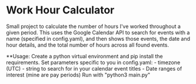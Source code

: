 # Work Hour Calculator

Small project to calculate the number of hours I've worked throughout a given period.
This uses the Google Calendar API to search for events with a name (specified in config.yaml),
and then shows those events, the date and hour details, and the total number of hours across
all found events. 

**Usage:
    Create a python virtual environment and pip install the requirements. 
    Set parameters specific to you in config.yaml:
        - timezone (UTC)
        - string to search for in your calendar event titles
        - Date ranges of interest (mine are pay periods)
    Run with "python3 main.py"
